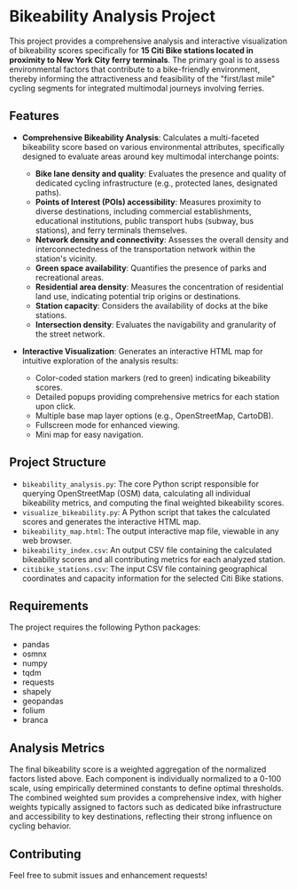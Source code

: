 # Bikeability Analysis Project

This project provides a comprehensive analysis and interactive visualization of bikeability scores specifically for **15 Citi Bike stations located in proximity to New York City ferry terminals**. The primary goal is to assess environmental factors that contribute to a bike-friendly environment, thereby informing the attractiveness and feasibility of the "first/last mile" cycling segments for integrated multimodal journeys involving ferries.

## Features

-   **Comprehensive Bikeability Analysis**: Calculates a multi-faceted bikeability score based on various environmental attributes, specifically designed to evaluate areas around key multimodal interchange points:
    * **Bike lane density and quality**: Evaluates the presence and quality of dedicated cycling infrastructure (e.g., protected lanes, designated paths).
    * **Points of Interest (POIs) accessibility**: Measures proximity to diverse destinations, including commercial establishments, educational institutions, public transport hubs (subway, bus stations), and ferry terminals themselves.
    * **Network density and connectivity**: Assesses the overall density and interconnectedness of the transportation network within the station's vicinity.
    * **Green space availability**: Quantifies the presence of parks and recreational areas.
    * **Residential area density**: Measures the concentration of residential land use, indicating potential trip origins or destinations.
    * **Station capacity**: Considers the availability of docks at the bike stations.
    * **Intersection density**: Evaluates the navigability and granularity of the street network.

-   **Interactive Visualization**: Generates an interactive HTML map for intuitive exploration of the analysis results:
    * Color-coded station markers (red to green) indicating bikeability scores.
    * Detailed popups providing comprehensive metrics for each station upon click.
    * Multiple base map layer options (e.g., OpenStreetMap, CartoDB).
    * Fullscreen mode for enhanced viewing.
    * Mini map for easy navigation.


## Project Structure

-   `bikeability_analysis.py`: The core Python script responsible for querying OpenStreetMap (OSM) data, calculating all individual bikeability metrics, and computing the final weighted bikeability scores.
-   `visualize_bikeability.py`: A Python script that takes the calculated scores and generates the interactive HTML map.
-   `bikeability_map.html`: The output interactive map file, viewable in any web browser.
-   `bikeability_index.csv`: An output CSV file containing the calculated bikeability scores and all contributing metrics for each analyzed station.
-   `citibike_stations.csv`: The input CSV file containing geographical coordinates and capacity information for the selected Citi Bike stations.
## Requirements

The project requires the following Python packages:
- pandas
- osmnx
- numpy
- tqdm
- requests
- shapely
- geopandas
- folium
- branca


## Analysis Metrics
The final bikeability score is a weighted aggregation of the normalized factors listed above. Each component is individually normalized to a 0-100 scale, using empirically determined constants to define optimal thresholds. The combined weighted sum provides a comprehensive index, with higher weights typically assigned to factors such as dedicated bike infrastructure and accessibility to key destinations, reflecting their strong influence on cycling behavior.

## Contributing

Feel free to submit issues and enhancement requests!
 